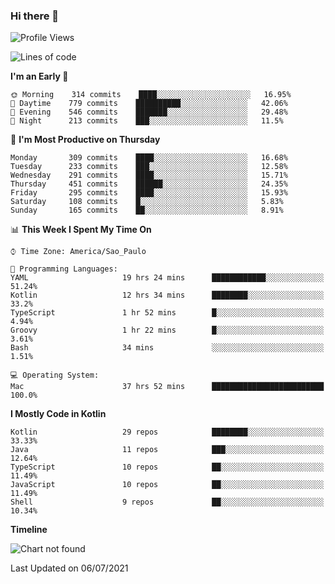 ### Hi there 👋

<!--
**fernandonogueira/fernandonogueira** is a ✨ _special_ ✨ repository because its `README.md` (this file) appears on your GitHub profile.

Here are some ideas to get you started:

- 🔭 I’m currently working on ...
- 🌱 I’m currently learning ...
- 👯 I’m looking to collaborate on ...
- 🤔 I’m looking for help with ...
- 💬 Ask me about ...
- 📫 How to reach me: ...
- 😄 Pronouns: ...
- ⚡ Fun fact: ...
-->

<!--START_SECTION:waka-->
![Profile Views](http://img.shields.io/badge/Profile%20Views-0-blue)

![Lines of code](https://img.shields.io/badge/From%20Hello%20World%20I%27ve%20Written-458348%20lines%20of%20code-blue)

**I'm an Early 🐤** 

```text
🌞 Morning    314 commits    ████░░░░░░░░░░░░░░░░░░░░░   16.95% 
🌆 Daytime    779 commits    ██████████░░░░░░░░░░░░░░░   42.06% 
🌃 Evening    546 commits    ███████░░░░░░░░░░░░░░░░░░   29.48% 
🌙 Night      213 commits    ███░░░░░░░░░░░░░░░░░░░░░░   11.5%

```
📅 **I'm Most Productive on Thursday** 

```text
Monday       309 commits    ████░░░░░░░░░░░░░░░░░░░░░   16.68% 
Tuesday      233 commits    ███░░░░░░░░░░░░░░░░░░░░░░   12.58% 
Wednesday    291 commits    ████░░░░░░░░░░░░░░░░░░░░░   15.71% 
Thursday     451 commits    ██████░░░░░░░░░░░░░░░░░░░   24.35% 
Friday       295 commits    ████░░░░░░░░░░░░░░░░░░░░░   15.93% 
Saturday     108 commits    █░░░░░░░░░░░░░░░░░░░░░░░░   5.83% 
Sunday       165 commits    ██░░░░░░░░░░░░░░░░░░░░░░░   8.91%

```


📊 **This Week I Spent My Time On** 

```text
⌚︎ Time Zone: America/Sao_Paulo

💬 Programming Languages: 
YAML                     19 hrs 24 mins      ████████████░░░░░░░░░░░░░   51.24% 
Kotlin                   12 hrs 34 mins      ████████░░░░░░░░░░░░░░░░░   33.2% 
TypeScript               1 hr 52 mins        █░░░░░░░░░░░░░░░░░░░░░░░░   4.94% 
Groovy                   1 hr 22 mins        █░░░░░░░░░░░░░░░░░░░░░░░░   3.61% 
Bash                     34 mins             ░░░░░░░░░░░░░░░░░░░░░░░░░   1.51%

💻 Operating System: 
Mac                      37 hrs 52 mins      █████████████████████████   100.0%

```

**I Mostly Code in Kotlin** 

```text
Kotlin                   29 repos            ████████░░░░░░░░░░░░░░░░░   33.33% 
Java                     11 repos            ███░░░░░░░░░░░░░░░░░░░░░░   12.64% 
TypeScript               10 repos            ██░░░░░░░░░░░░░░░░░░░░░░░   11.49% 
JavaScript               10 repos            ██░░░░░░░░░░░░░░░░░░░░░░░   11.49% 
Shell                    9 repos             ██░░░░░░░░░░░░░░░░░░░░░░░   10.34%

```


**Timeline**

![Chart not found](https://raw.githubusercontent.com/fernandonogueira/fernandonogueira/master/charts/bar_graph.png) 


 Last Updated on 06/07/2021
<!--END_SECTION:waka-->

